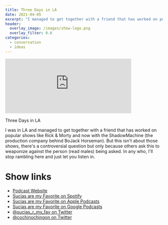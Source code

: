 ```yaml
---
title: Three Days in LA
date: 2021-04-05
excerpt: "I managed to get together with a friend that has worked on popular shows"
header:
  overlay_image: /images/show-logo.png
  overlay_filter: 0.6
categories:
  - conversation
  - ideas
---
```


<iframe src="https://open.spotify.com/embed-podcast/episode/4KiZczz1BHevdH7yvRsrF7" width="80%" height="175" frameborder="0" allowtransparency="true" allow="encrypted-media"></iframe>

Three Days in LA

I was in LA and managed to get together with a friend that has worked on popular shows like Rick & Morty and now with the ShadowMachine (the production company behind BoJack Horseman).
But this isn't about those shows, there's a controversial question but only because others ask this to weaponize against the person (read males) being asked. In any who, I'll stop rambling here and just let you listen in.

# Show links

* <i class=fas fa-link></i> [Podcast Website](https://sucias.xyz)
* <i class=fab fa-spotify></i> [Sucias are my Favorite on Spotify](https://open.spotify.com/show/3XjoipCU3QzeIaQAAQpBdW)
* <i class=fas fa-podcast></i> [Sucias are my Favorite on Apple Podcasts](https://podcasts.apple.com/us/podcast/sucias-are-my-favorite/id1548173787)
* <i class=fab fa-google-play></i> [Sucias are my Favorite on Google Podcasts](https://podcasts.google.com/feed/aHR0cHM6Ly9hbmNob3IuZm0vcy80MjI0YzYzYy9wb2RjYXN0L3Jzcw==)
* <i class=fab fa-twitter></i> [@sucias_r_my_fav on Twitter](https://twitter.com/sucias_r_my_fav)
* <i class=fab fa-twitter></i> [@cochinochingon on Twitter](https://twitter.com/cochinochingon)
